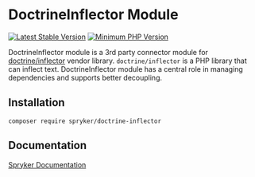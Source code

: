 # DoctrineInflector Module
[![Latest Stable Version](https://poser.pugx.org/spryker/doctrine-inflector/v/stable.svg)](https://packagist.org/packages/spryker/doctrine-inflector)
[![Minimum PHP Version](https://img.shields.io/badge/php-%3E%3D%207.4-8892BF.svg)](https://php.net/)

DoctrineInflector module is a 3rd party connector module for [doctrine/inflector](https://github.com/doctrine/inflector) vendor library.
`doctrine/inflector` is a PHP library that can inflect text.
DoctrineInflector module has a central role in managing dependencies and supports better decoupling.

## Installation

```
composer require spryker/doctrine-inflector
```

## Documentation

[Spryker Documentation](https://docs.spryker.com)
